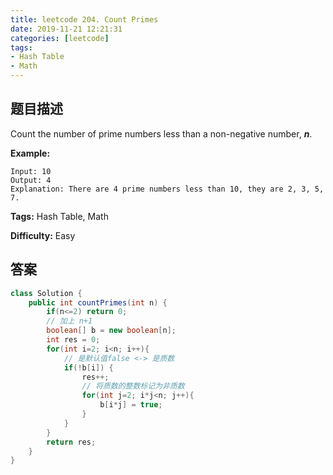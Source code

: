 ```yaml
---
title: leetcode 204. Count Primes
date: 2019-11-21 12:21:31
categories: [leetcode]
tags:
- Hash Table
- Math
---
```

## 题目描述
Count the number of prime numbers less than a non-negative number, **_n_**.

**Example:**
        
    Input: 10
    Output: 4
    Explanation: There are 4 prime numbers less than 10, they are 2, 3, 5, 7.
    


**Tags:** Hash Table, Math

**Difficulty:** Easy
## 答案
<!--more-->
```java
class Solution {
    public int countPrimes(int n) {
        if(n<=2) return 0;
        // 加上 n+1
        boolean[] b = new boolean[n];
        int res = 0;
        for(int i=2; i<n; i++){
            // 是默认值false <-> 是质数
            if(!b[i]) {
                res++;
                // 将质数的整数标记为非质数
                for(int j=2; i*j<n; j++){
                    b[i*j] = true;
                }
            }
        }
        return res;
    }
}
```